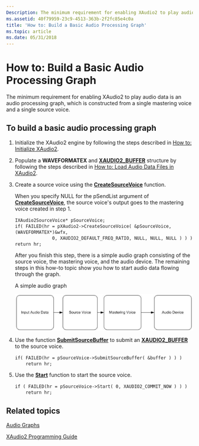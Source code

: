 ```yaml
---
Description: The minimum requirement for enabling XAudio2 to play audio data is an audio processing graph, which is constructed from a single mastering voice and a single source voice.
ms.assetid: 40f79959-23c9-4513-363b-2f2fc85e4c0a
title: 'How to: Build a Basic Audio Processing Graph'
ms.topic: article
ms.date: 05/31/2018
---
```


# How to: Build a Basic Audio Processing Graph

The minimum requirement for enabling XAudio2 to play audio data is an audio processing graph, which is constructed from a single mastering voice and a single source voice.

## To build a basic audio processing graph

1.  Initialize the XAudio2 engine by following the steps described in [How to: Initialize XAudio2](how-to--initialize-xaudio2.md).
2.  Populate a **WAVEFORMATEX** and [**XAUDIO2\_BUFFER**](/windows/desktop/api/xaudio2/ns-xaudio2-xaudio2_buffer) structure by following the steps described in [How to: Load Audio Data Files in XAudio2](how-to--load-audio-data-files-in-xaudio2.md).
3.  Create a source voice using the [**CreateSourceVoice**](https://msdn.microsoft.com/library/Ee418607(v=VS.85).aspx) function.

    When you specify NULL for the pSendList argument of [**CreateSourceVoice**](https://msdn.microsoft.com/library/Ee418607(v=VS.85).aspx), the source voice's output goes to the mastering voice created in step 1.

    ```
    IXAudio2SourceVoice* pSourceVoice;
    if( FAILED(hr = pXAudio2->CreateSourceVoice( &pSourceVoice, (WAVEFORMATEX*)&wfx,
                  0, XAUDIO2_DEFAULT_FREQ_RATIO, NULL, NULL, NULL ) ) ) return hr;
    ```

    

    After you finish this step, there is a simple audio graph consisting of the source voice, the mastering voice, and the audio device. The remaining steps in this how-to topic show you how to start audio data flowing through the graph.

    A simple audio graph

    ![a simple audio graph.](images/xaudio2-audio-graph.png)

4.  Use the function [**SubmitSourceBuffer**](https://msdn.microsoft.com/library/Ee418473(v=VS.85).aspx) to submit an [**XAUDIO2\_BUFFER**](/windows/desktop/api/xaudio2/ns-xaudio2-xaudio2_buffer) to the source voice.

    ```
    if( FAILED(hr = pSourceVoice->SubmitSourceBuffer( &buffer ) ) )
        return hr;
    ```

    

5.  Use the [**Start**](https://msdn.microsoft.com/library/Ee418471(v=VS.85).aspx) function to start the source voice.

    ```
    if ( FAILED(hr = pSourceVoice->Start( 0, XAUDIO2_COMMIT_NOW ) ) )
        return hr;
    ```

    

## Related topics

<dl> <dt>

[Audio Graphs](audio-graphs.md)
</dt> <dt>

[XAudio2 Programming Guide](programming-guide.md)
</dt> </dl>

 

 



